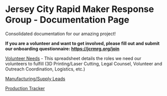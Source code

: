 # Jersey City Rapid Maker Response Group - Documentation Page

Consolidated documentation for our amazing project! 

__If you are a volunteer and want to get involved, please fill out and submit our onboarding questionnaire: https://jcrmrg.org/join__


[Volunteer Needs](https://docs.google.com/spreadsheets/d/1hCwfFya75VJ4qKN_MNAVLFf7x8QBBbW484us0OjXvZI/edit#gid=0) - This  spreadsheet details the roles we need our volunteers to fulfill (3D Printing/Laser Cutting, Legal Counsel, Volunteer and Outreach Coordination, Logistics, etc.)  

[Manufacturing/Supply Leads](https://docs.google.com/spreadsheets/d/1bvyaikjkew7k4d6s081koF52iJ0NHjTPlDMQrPqhll4/edit#gid=0)

[Production Tracker](https://docs.google.com/spreadsheets/d/1hTbJ_8jYt-1xzpqa7P6T_hcr7TTCdrNcw9Dm2-y7pC0/edit#gid=0)
